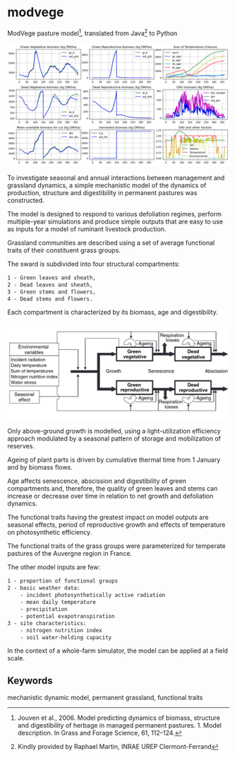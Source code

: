 # modvege
ModVege pasture model[^1], translated from Java[^2] to Python

![ModVege Output](Figure_1.png "ModVege Output")

To investigate seasonal and annual interactions between management and grassland dynamics, a simple mechanistic model of the dynamics of production, structure and digestibility in permanent pastures was constructed. 

The model is designed to respond to various defoliation regimes, perform multiple-year simulations and produce simple outputs that are easy to use as inputs for a model of ruminant livestock production. 

Grassland communities are described using a set of average functional traits of their constituent
grass groups. 

The sward is subdivided into four structural compartments: 

```
1 - Green leaves and sheath, 
2 - Dead leaves and sheath, 
3 - Green stems and flowers, 
4 - Dead stems and flowers. 
```

Each compartment is characterized by its biomass, age and digestibility. 

![ModVege Flow Diagram](ModVege_FlowDiagram.png "ModVege Flow Diagram")

Only above-ground growth is modelled, using a light-utilization efficiency approach modulated by a seasonal pattern of storage and mobilization of reserves. 

Ageing of plant parts is driven by cumulative thermal time from 1 January and by biomass flows. 

Age affects senescence, abscission and digestibility of green compartments and, therefore, the quality of green leaves and stems can increase or decrease over time in relation to net growth and defoliation dynamics. 

The functional traits having the greatest impact on model outputs are seasonal effects, period of reproductive growth and effects of temperature on photosynthetic efficiency.

The functional traits of the grass groups were parameterized for temperate pastures of the Auvergne region in France. 

The other model inputs are few:

```
1 - proportion of functional groups
2 - basic weather data:
    - incident photosynthetically active radiation
    - mean daily temperature
    - precipitation
    - potential evapotranspiration
3 - site characteristics:
    - nitrogen nutrition index
    - soil water-holding capacity
```

In the context of a whole-farm simulator, the model can be applied at a field scale.

## Keywords
mechanistic dynamic model, permanent grassland, functional traits

[^1]: Jouven et al., 2006. Model predicting dynamics of biomass, structure and digestibility of herbage in managed permanent pastures. 1. Model description. In Grass and Forage Science, 61, 112–124.
[^2]: Kindly provided by Raphael Martin, INRAE UREP Clermont-Ferrand
